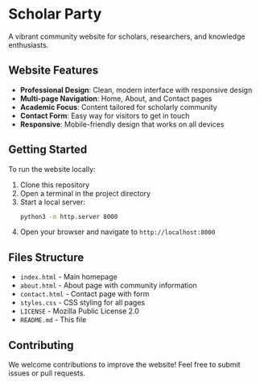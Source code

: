 # Scholar Party

A vibrant community website for scholars, researchers, and knowledge enthusiasts.

## Website Features

- **Professional Design**: Clean, modern interface with responsive design
- **Multi-page Navigation**: Home, About, and Contact pages
- **Academic Focus**: Content tailored for scholarly community
- **Contact Form**: Easy way for visitors to get in touch
- **Responsive**: Mobile-friendly design that works on all devices

## Getting Started

To run the website locally:

1. Clone this repository
2. Open a terminal in the project directory
3. Start a local server:
   ```bash
   python3 -m http.server 8000
   ```
4. Open your browser and navigate to `http://localhost:8000`

## Files Structure

- `index.html` - Main homepage
- `about.html` - About page with community information
- `contact.html` - Contact page with form
- `styles.css` - CSS styling for all pages
- `LICENSE` - Mozilla Public License 2.0
- `README.md` - This file

## Contributing

We welcome contributions to improve the website! Feel free to submit issues or pull requests.
